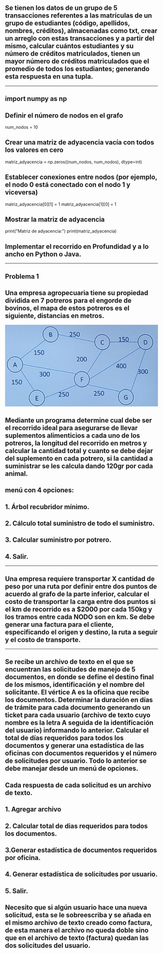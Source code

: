 ## Se tienen los datos de un grupo de 5 transacciones referentes a las matrículas de un grupo de estudiantes (código, apellidos, nombres, créditos), almacenadas como txt, crear un arreglo con estas transacciones y a partir del mismo, calcular cuántos estudiantes y su número de créditos matriculados, tienen un mayor número de créditos matriculados que el promedio de todos los estudiantes; generando esta respuesta en una tupla.
-----------------------------------------------------------------------------------------
## import numpy as np

## Definir el número de nodos en el grafo
num_nodos = 10

## Crear una matriz de adyacencia vacía con todos los valores en cero
matriz_adyacencia = np.zeros((num_nodos, num_nodos), dtype=int)

## Establecer conexiones entre nodos (por ejemplo, el nodo 0 está conectado con el nodo 1 y viceversa)
matriz_adyacencia[0][1] = 1
matriz_adyacencia[1][0] = 1

## Mostrar la matriz de adyacencia
print("Matriz de adyacencia:")
print(matriz_adyacencia)

## Implementar el recorrido en Profundidad y a lo ancho en Python o Java.
-----------------------------------------------------------------------------------------
## Problema 1 
## Una empresa agropecuaria tiene su propiedad dividida en 7 potreros para el engorde de bovinos, el mapa de estos potreros es el siguiente, distancias en metros.

![Mapa](ej1.png)

## Mediante un programa determine cual debe ser el recorrido ideal para asegurarse de llevar suplementos alimenticios a cada uno de los potreros, la longitud del recorrido en metros y calcular la cantidad total y cuanto se debe dejar del suplemento en cada potrero, si la cantidad a suministrar se les calcula dando 120gr por cada animal.

## menú con 4 opciones: 
## 1. Árbol recubridor mínimo. 
## 2. Cálculo total suministro de todo el suministro.
## 3. Calcular suministro por potrero.
## 4. Salir.
-----------------------------------------------------------------------------------------
## Una empresa requiere transportar X cantidad de peso por una ruta por definir entre dos puntos de acuerdo al grafo de la parte inferior, calcular el costo de transportar la carga entre dos puntos si el km de recorrido es a $2000 por cada 150kg y los tramos entre cada NODO son en km. Se debe generar una factura para el cliente, especificando el origen y destino, la ruta a seguir y el costo de transporte.
-----------------------------------------------------------------------------------------
## Se recibe un archivo de texto en el que se encuentran las solicitudes de manejo de 5 documentos, en donde se define el destino final de los mismos, identificación y el nombre del solicitante. El vértice A es la oficina que recibe los documentos. Determinar la duración en días de trámite para cada documento generando un ticket para cada usuario (archivo de texto cuyo nombre es la letra A seguida de la identificación del usuario) informando lo anterior. Calcular el total de días requeridos para todos los documentos y generar una estadística de las oficinas con documentos requeridos y el número de solicitudes por usuario. Todo lo anterior se debe manejar desde un menú de opciones.

## Cada respuesta de cada solicitud es un archivo de texto.

## 1. Agregar archivo
## 2. Calcular total de dias requeridos para todos los documentos.
## 3.Generar estadística de documentos requeridos por oficina.
## 4. Generar estadística de solicitudes por usuario.
## 5. Salir.

Necesito que si algún usuario hace una nueva solicitud, esta se le sobreescriba y se añada en el mismo archivo de texto creado como factura, de esta manera el archivo no queda doble sino que en el archivo de texto (factura) quedan las dos solicitudes del usuario.
-----------------------------------------------------------------------------------------
